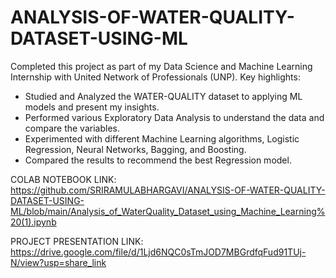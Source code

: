 # ANALYSIS-OF-WATER-QUALITY-DATASET-USING-ML
Completed this project as part of my Data Science and Machine Learning Internship with United Network of Professionals (UNP). Key highlights:
- Studied and Analyzed the WATER-QUALITY dataset to applying ML models and present my insights. 
- Performed various Exploratory Data Analysis to understand the data and compare the variables.
- Experimented with different Machine Learning algorithms, Logistic Regression, Neural Networks, Bagging, and Boosting.
- Compared the results to recommend the best Regression model. 

COLAB NOTEBOOK LINK: https://github.com/SRIRAMULABHARGAVI/ANALYSIS-OF-WATER-QUALITY-DATASET-USING-ML/blob/main/Analysis_of_WaterQuality_Dataset_using_Machine_Learning%20(1).ipynb

PROJECT PRESENTATION LINK: https://drive.google.com/file/d/1Ljd6NQC0sTmJOD7MBGrdfqFud91TUj-N/view?usp=share_link
